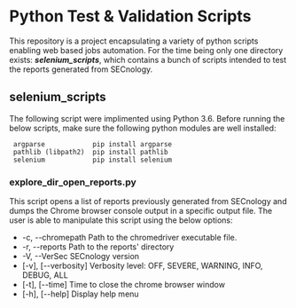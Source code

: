 # 							Python Test & Validation Scripts

This repository is a project encapsulating a variety of python scripts enabling web based jobs automation.
For the time being only one directory exists: **_selenium_scripts_**, which contains a bunch of scripts intended to test the reports generated from SECnology.

## selenium_scripts
The following script were implimented using Python 3.6.
Before running the below scripts, make sure the following python modules are well installed:

```
 argparse			 pip install argparse
 pathlib (libpath2)	 pip install pathlib
 selenium			 pip install selenium
```

### explore_dir_open_reports.py
This script opens a list of reports previously generated from SECnology and dumps the Chrome browser console output in a specific output file.
The user is able to manipulate this script using the below options:

- -c, --chromepath			Path to the chromedriver executable file.
- -r, --reports				Path to the reports' directory
- -V, --VerSec				SECnology version
- [-v], [--verbosity]		Verbosity level: OFF, SEVERE, WARNING, INFO, DEBUG, ALL
- [-t], [--time]			Time to close the chrome browser window
- [-h], [--help]			Display help menu